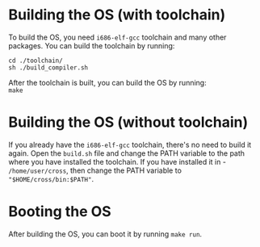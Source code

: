 # Building the OS (with toolchain)
To build the OS, you need `i686-elf-gcc` toolchain and many other packages. You can build the toolchain by running:
```
cd ./toolchain/ 
sh ./build_compiler.sh
```

After the toolchain is built, you can build the OS by running: <br/>
`make`

# Building the OS (without toolchain)
If you already have the `i686-elf-gcc` toolchain, there's no need to build it again. Open the `build.sh` file and change the PATH variable to the path 
where you have installed the toolchain. If you have installed it in - `/home/user/cross`, then change the PATH variable to `"$HOME/cross/bin:$PATH"`.

# Booting the OS
After building the OS, you can boot it by running `make run`.
